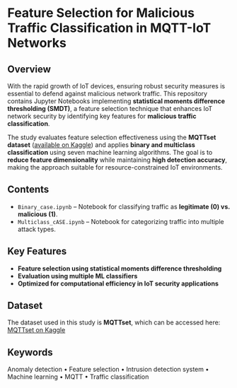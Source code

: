 # Feature Selection for Malicious Traffic Classification in MQTT-IoT Networks

## Overview  
With the rapid growth of IoT devices, ensuring robust security measures is essential to defend against malicious network traffic. 
This repository contains Jupyter Notebooks implementing **statistical moments difference thresholding (SMDT)**,
a feature selection technique that enhances IoT network security by identifying key features for **malicious traffic classification**. 

The study evaluates feature selection effectiveness using the **MQTTset dataset** ([available on Kaggle](https://www.kaggle.com/datasets/cnrieiit/mqttset))
and applies **binary and multiclass classification** using seven machine learning algorithms.
The goal is to **reduce feature dimensionality** while maintaining **high detection accuracy**, making the approach suitable for resource-constrained IoT environments.

## Contents  
- `Binary_case.ipynb` – Notebook for classifying traffic as **legitimate (0) vs. malicious (1)**.  
- `Multiclass_cASE.ipynb` – Notebook for categorizing traffic into multiple attack types.  

## Key Features  
- **Feature selection using statistical moments difference thresholding**  
- **Evaluation using multiple ML classifiers**  
- **Optimized for computational efficiency in IoT security applications**  

## Dataset  
The dataset used in this study is **MQTTset**, which can be accessed here:  
[MQTTset on Kaggle](https://www.kaggle.com/datasets/cnrieiit/mqttset)  

## Keywords  
Anomaly detection • Feature selection • Intrusion detection system • Machine learning • MQTT • Traffic classification  
